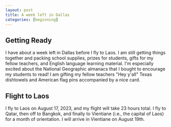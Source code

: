 ```yaml
---
layout: post
title: A week left in Dallas
categories: [beginning]
---
```



## Getting Ready

I have about a week left in Dallas before I fly to Laos. I am still getting things together and packing school supplies, prizes for students, gifts for my fellow teachers, and English language learning material. I'm especially excited about the National Geographic almanacs that I bought to encourage my students to read! I am gifting my fellow teachers "Hey y'all" Texas dishtowels and American flag pins accompanied by a nice card. 

## Flight to Laos

I fly to Laos on August 17, 2023, and my flight will take 23 hours total. I fly to Qatar, then off to Bangkok, and finally to Vientiane (i.e., the capital of Laos) for a month of orientation. I will arrive in Vientiane on August 19th.




<!--can google markdown for more information-->

